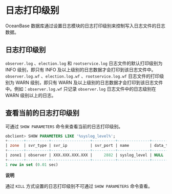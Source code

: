 日志打印级别
===========================

OceanBase 数据库通过设置日志模块的日志打印级别来控制写入日志文件的日志数据。

日志打印级别
---------------------------

`observer.log` 、`election.log` 和 `rootservice.log` 日志文件的默认打印级别为 INFO 级别，即只有 INFO 及以上级别的日志数据才会打印到该日志文件中。`observer.log.wf` 、`election.log.wf` 、`rootservice.log.wf` 日志文件的打印级别为 WARN 级别，即只有 WARN 及以上级别的日志数据才会打印到该日志文件中。例如：`observer.log.wf` 只记录 `observer.log` 日志文件中的日志级别在 WARN 级别以上的日志。

查看当前的日志打印级别
--------------------------------

可通过 `SHOW PARAMETERS` 命令来查看当前的日志打印级别。

```sql
obclient> SHOW PARAMETERS LIKE '%syslog_level%';
+-------+----------+-----------------+----------+--------------+-----------+-------+------------------------------------------------------------------------------------------------------------------------+----------+---------+---------+-------------------+
| zone  | svr_type | svr_ip          | svr_port | name         | data_type | value | info                                                                                                                   | section  | scope   | source  | edit_level        |
+-------+----------+-----------------+----------+--------------+-----------+-------+------------------------------------------------------------------------------------------------------------------------+----------+---------+---------+-------------------+
| zone1 | observer | XXX.XXX.XXX.XXX |     2882 | syslog_level | NULL      | INFO  | specifies the current level of logging. There are DEBUG, TRACE, INFO, WARN, USER_ERR, ERROR, six different log levels. | OBSERVER | CLUSTER | DEFAULT | DYNAMIC_EFFECTIVE |
+-------+----------+-----------------+----------+--------------+-----------+-------+------------------------------------------------------------------------------------------------------------------------+----------+---------+---------+-------------------+
1 row in set (0.01 sec)
```

**说明**

通过 `KILL` 方式设置的日志打印级别不可通过 `SHOW PARAMETERS` 命令查看。
